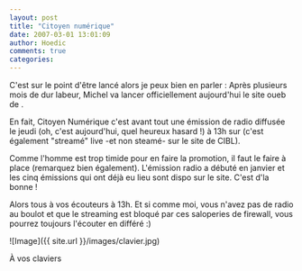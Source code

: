 ```yaml
---
layout: post
title: "Citoyen numérique"
date: 2007-03-01 13:01:09
author: Hoedic
comments: true
categories: 
---
```



C'est sur le point d'être lancé alors je peux bien en parler : Après plusieurs mois de dur labeur, Michel va lancer officiellement aujourd'hui le site oueb de .

En fait, Citoyen Numérique c'est avant tout une émission de radio diffusée le jeudi (oh, c'est aujourd'hui, quel heureux hasard !) à 13h sur  (c'est également "streamé" live -et non steamé- sur le site de CIBL).

Comme l'homme est trop timide pour en faire la promotion, il faut le faire à place (remarquez bien     également). L'émission radio a débuté en janvier et les cinq émissions qui ont déjà eu lieu sont dispo sur le site. C'est d'la bonne !

Alors tous à vos écouteurs à 13h. Et si comme moi, vous n'avez pas de radio au boulot et que le streaming est bloqué par ces saloperies de firewall, vous pourrez toujours l'écouter en différé :)

![Image]({{ site.url }}/images/clavier.jpg)
<div class="photoattrib">À vos claviers</div>

